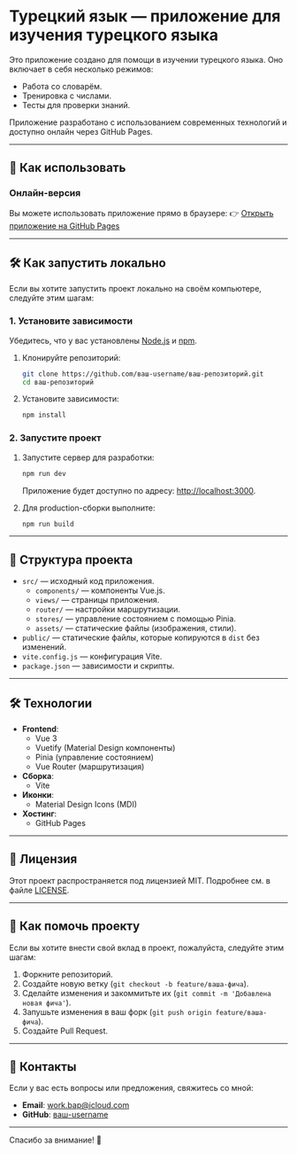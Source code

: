 # Турецкий язык — приложение для изучения турецкого языка


Это приложение создано для помощи в изучении турецкого языка. Оно включает в себя несколько режимов:
- Работа со словарём.
- Тренировка с числами.
- Тесты для проверки знаний.

Приложение разработано с использованием современных технологий и доступно онлайн через GitHub Pages.

---

## 🚀 Как использовать

### Онлайн-версия
Вы можете использовать приложение прямо в браузере:
👉 [Открыть приложение на GitHub Pages](https://abutorov.github.io/LearnTurkish/#/)

---

## 🛠️ Как запустить локально

Если вы хотите запустить проект локально на своём компьютере, следуйте этим шагам:

### 1. Установите зависимости
Убедитесь, что у вас установлены [Node.js](https://nodejs.org/) и [npm](https://www.npmjs.com/).

1. Клонируйте репозиторий:
   ```bash
   git clone https://github.com/ваш-username/ваш-репозиторий.git
   cd ваш-репозиторий
   ```

2. Установите зависимости:
   ```bash
   npm install
   ```

### 2. Запустите проект
1. Запустите сервер для разработки:
   ```bash
   npm run dev
   ```
   Приложение будет доступно по адресу: [http://localhost:3000](http://localhost:3000).

2. Для production-сборки выполните:
   ```bash
   npm run build
   ```

---

## 📂 Структура проекта

- `src/` — исходный код приложения.
  - `components/` — компоненты Vue.js.
  - `views/` — страницы приложения.
  - `router/` — настройки маршрутизации.
  - `stores/` — управление состоянием с помощью Pinia.
  - `assets/` — статические файлы (изображения, стили).
- `public/` — статические файлы, которые копируются в `dist` без изменений.
- `vite.config.js` — конфигурация Vite.
- `package.json` — зависимости и скрипты.

---

## 🛠️ Технологии

- **Frontend**:
  - Vue 3
  - Vuetify (Material Design компоненты)
  - Pinia (управление состоянием)
  - Vue Router (маршрутизация)
- **Сборка**:
  - Vite
- **Иконки**:
  - Material Design Icons (MDI)
- **Хостинг**:
  - GitHub Pages

---

## 📄 Лицензия

Этот проект распространяется под лицензией MIT. Подробнее см. в файле [LICENSE](LICENSE).

---

## 🤝 Как помочь проекту

Если вы хотите внести свой вклад в проект, пожалуйста, следуйте этим шагам:
1. Форкните репозиторий.
2. Создайте новую ветку (`git checkout -b feature/ваша-фича`).
3. Сделайте изменения и закоммитьте их (`git commit -m 'Добавлена новая фича'`).
4. Запушьте изменения в ваш форк (`git push origin feature/ваша-фича`).
5. Создайте Pull Request.

---

## 📧 Контакты

Если у вас есть вопросы или предложения, свяжитесь со мной:
- **Email**: work.bap@icloud.com
- **GitHub**: [ваш-username](https://github.com/AButorov)

---

Спасибо за внимание! 🎉